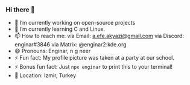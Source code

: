 ### Hi there 👋
- 🔭 I’m currently working on open-source projects
- 🌱 I’m currently learning C and Linux.
- 📫 How to reach me: 
via Email:  a.efe.akyazi@gmail.com
via Discord: enginar#3846
via Matrix: @enginar2:kde.org
- 😄 Pronouns: Enginar, n g neer
- ⚡ Fun fact: My profile picture was taken at a party at our school.
- ⚡ Bonus fun fact: Just `npx enginar` to print this to your terminal! 
- 📍 Location: Izmir, Turkey
